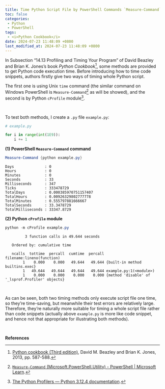 ```yaml
---
title: Time Python Script File by PowerShell Commands `Measure-Command` and Python `cProfile` Module
toc: false
categories:
 - Python
 - PowerShell
tags:
 - <i>Python Cookbook</i>
date: 2024-07-23 11:48:09 +0800
last_modified_at: 2024-07-23 11:48:09 +0800
---
```


In Subsection “14.13 Profiling and Timing Your Program” of David Beazley and Brian K. Jones’s book *Python Cookbook*[^1], some methods are provided to get Python code execution time. Before introducing how to time code snippets, authors firstly give two ways of timing whole Python script.

The first one is using Unix `time` command (the similar command on Windows PowerShell is `Measure-Command`[^2] as will be showed), and the second is by Python `cProfile` module[^3].

<br>

To test both methods, I create a `.py` file `example.py`:

```python
# example.py

for i in range(int(1E9)): 
    i += 1
```

**(1) PowerShell `Measure-Command` command**

```powershell
Measure-Command {python example.py}
```

```
Days              : 0
Hours             : 0
Minutes           : 0
Seconds           : 33
Milliseconds      : 347
Ticks             : 333478729
TotalDays         : 0.000385970751157407
TotalHours        : 0.00926329802777778
TotalMinutes      : 0.555797881666667
TotalSeconds      : 33.3478729
TotalMilliseconds : 33347.8729
```

**(2) Python `cProfile` module**

```powershell
python -m cProfile example.py
```

```
         3 function calls in 49.644 seconds

   Ordered by: cumulative time

   ncalls  tottime  percall  cumtime  percall filename:lineno(function)
        1    0.000    0.000   49.644   49.644 {built-in method builtins.exec}
        1   49.644   49.644   49.644   49.644 example.py:1(<module>)
        1    0.000    0.000    0.000    0.000 {method 'disable' of '_lsprof.Profiler' objects}
```

<br>

As can be seen, both two timing methods only execute script file one time, so they’re time-saving, but meanwhile their test errors are relatively large. Therefore, they’re naturally more suitable for timing a whole script file rather than code snippets (actually above `example.py` is more like code snippet, and hence not that appropriate for illustrating both methods). 

<br>

**References**

[^1]: [Python cookbook (Third edition)](https://d.cxcore.net/Python/Python_Cookbook_3rd_Edition.pdf), David M. Beazley and Brian K. Jones, 2013, pp. 587-588.

[^2]: [`Measure-Command` (Microsoft.PowerShell.Utility) - PowerShell \| Microsoft Learn](https://learn.microsoft.com/en-us/powershell/module/microsoft.powershell.utility/measure-command?view=powershell-7.4).
[^3]: [The Python Profilers — Python 3.12.4 documentation](https://docs.python.org/3/library/profile.html).